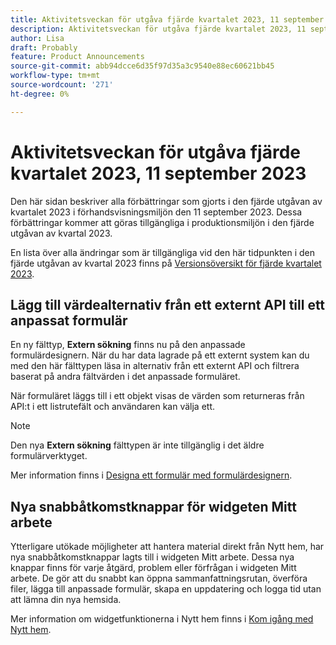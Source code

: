```yaml
---
title: Aktivitetsveckan för utgåva fjärde kvartalet 2023, 11 september 2023
description: Aktivitetsveckan för utgåva fjärde kvartalet 2023, 11 september 2023
author: Lisa
draft: Probably
feature: Product Announcements
source-git-commit: abb94dcce6d35f97d35a3c9540e88ec60621bb45
workflow-type: tm+mt
source-wordcount: '271'
ht-degree: 0%

---
```


# Aktivitetsveckan för utgåva fjärde kvartalet 2023, 11 september 2023

Den här sidan beskriver alla förbättringar som gjorts i den fjärde utgåvan av kvartalet 2023 i förhandsvisningsmiljön den 11 september 2023. Dessa förbättringar kommer att göras tillgängliga i produktionsmiljön i den fjärde utgåvan av kvartal 2023.

En lista över alla ändringar som är tillgängliga vid den här tidpunkten i den fjärde utgåvan av kvartal 2023 finns på [Versionsöversikt för fjärde kvartalet 2023](/help/quicksilver/product-announcements/product-releases/23-q4-release-activity/23-q4-release-overview.md).

## Lägg till värdealternativ från ett externt API till ett anpassat formulär

En ny fälttyp, **Extern sökning** finns nu på den anpassade formulärdesignern. När du har data lagrade på ett externt system kan du med den här fälttypen läsa in alternativ från ett externt API och filtrera baserat på andra fältvärden i det anpassade formuläret.

När formuläret läggs till i ett objekt visas de värden som returneras från API:t i ett listrutefält och användaren kan välja ett.

>[!NOTE]
>
>Den nya **Extern sökning** fälttypen är inte tillgänglig i det äldre formulärverktyget.

Mer information finns i [Designa ett formulär med formulärdesignern](/help/quicksilver/administration-and-setup/customize-workfront/create-manage-custom-forms/form-designer/design-a-form/design-a-form.md).

## Nya snabbåtkomstknappar för widgeten Mitt arbete

Ytterligare utökade möjligheter att hantera material direkt från Nytt hem, har nya snabbåtkomstknappar lagts till i widgeten Mitt arbete. Dessa nya knappar finns för varje åtgärd, problem eller förfrågan i widgeten Mitt arbete. De gör att du snabbt kan öppna sammanfattningsrutan, överföra filer, lägga till anpassade formulär, skapa en uppdatering och logga tid utan att lämna din nya hemsida.

Mer information om widgetfunktionerna i Nytt hem finns i [Kom igång med Nytt hem](/help/quicksilver/workfront-basics/using-home/new-home/get-started-with-new-home.md).
